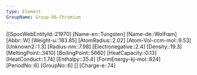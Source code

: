 ```yaml
---
type: Element
GroupName: Group-06-Chromium
---
```

[[SpocWebEntityId::21970]
[Name-en::Tungsten]
[Name-de::Wolfram]
[Abbr::W]
[Weight-u::183.85]
[AtomRadius::2.02]
[Atom-Vol-ccm-mol::9.53]
[Unknown2::1.3]
[Radius-nm::7.98]
[Electronegative::2.4]
[Density::19.3]
[MeltingPoint::3410]
[BoilingPoint::5660]
[HeatCapacity::0.13]
[HeatConduct::1.74]
[Enthalpy::35.4]
[FormEnergy-kj-mol::824]
[PeriodNo::6]
[GroupNo::6]
[]
[Charge-e::74]

